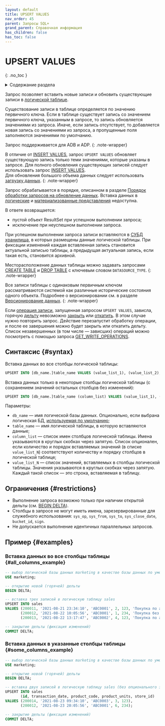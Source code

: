 ```yaml
---
layout: default
title: UPSERT VALUES
nav_order: 45
parent: Запросы SQL+
grand_parent: Справочная информация
has_children: false
has_toc: false
---
```


# UPSERT VALUES
{: .no_toc }

<details markdown="block">
  <summary>
    Содержание раздела
  </summary>
  {: .text-delta }
1. TOC
{:toc}
</details>

Запрос позволяет вставить новые записи и обновить существующие записи в [логической таблице](../../../overview/main_concepts/logical_table/logical_table.md). 

Существование записи в таблице определяется по значению первичного ключа. 
Если в таблице существует запись со значением первичного ключа, указанным в запросе, то запись обновляется значениями 
из запроса. Иначе, если запись отсутствует, то добавляется новая запись со значениями из запроса, а пропущенные поля 
заполняются значениями по умолчанию.

Запрос поддерживается для ADB и ADP.
{: .note-wrapper}

В отличие от [INSERT VALUES](../INSERT_VALUES/INSERT_VALUES.md), запрос `UPSERT VALUES` обновляет существующую запись 
только теми значениями, которые указаны в запросе. 
Для полного обновления существующих записей следует использовать запрос [INSERT VALUES](../INSERT_VALUES/INSERT_VALUES.md).
<br>Для обновления большого объема данных следует использовать
[загрузку данных](../../../working_with_system/data_upload/data_upload.md).
{: .note-wrapper}

Запрос обрабатывается в порядке, описанном в разделе 
[Порядок обработки запросов на обновление данных](../../../overview/interactions/llw_processing/llw_processing.md).
Вставка данных в [логические](../../../overview/main_concepts/logical_view/logical_view.md)
и [материализованные представления](../../../overview/main_concepts/materialized_view/materialized_view.md)
недоступна.

В ответе возвращается:
*   пустой объект ResultSet при успешном выполнении запроса;
*   исключение при неуспешном выполнении запроса.

При успешном выполнении запроса записи вставляются в [СУБД](../../../introduction/supported_DBMS/supported_DBMS.md) 
[хранилища](../../../overview/main_concepts/data_storage/data_storage.md), 
в которых размещены данные логической таблицы. При фиксации изменений каждая вставленная запись становится актуальной 
записью таблицы, а предыдущая актуальная запись, если такая есть, становится архивной.

Месторасположение данных таблицы можно задавать запросами 
[CREATE TABLE](../CREATE_TABLE/CREATE_TABLE.md) и [DROP TABLE](../DROP_TABLE/DROP_TABLE.md) с ключевым словом 
`DATASOURCE_TYPE`.
{: .note-wrapper}

Все записи таблицы с одинаковым первичным ключом рассматриваются системой как
различные исторические состояния одного объекта. Подробнее о версионировании
см. в разделе [Версионирование данных](../../../working_with_system/data_upload/data_versioning/data_versioning.md).
{: .note-wrapper}

Если [операция записи](../../../overview/main_concepts/write_operation/write_operation.md), запущенная запросом 
`UPSERT VALUES`, зависла, горячую [дельту](../../../overview/main_concepts/delta/delta.md) невозможно 
[закрыть](../COMMIT_DELTA/COMMIT_DELTA.md) или [откатить](../ROLLBACK_DELTA/ROLLBACK_DELTA.md). В этом случае нужно 
повторить запрос. Действие перезапустит обработку операции, и после ее завершения можно будет закрыть или откатить дельту.
Список незавершенных (в том числе — зависших) операций можно посмотреть с помощью запроса 
[GET_WRITE_OPERATIONS](../GET_WRITE_OPERATIONS/GET_WRITE_OPERATIONS.md).

## Синтаксис {#syntax}

Вставка данных во все столбцы логической таблицы:
```sql
UPSERT INTO [db_name.]table_name VALUES (value_list_1), (value_list_2), ...
```

Вставка данных только в некоторые столбцы логической таблицы
(с сохранением значений остальных столбцов без изменений):
```sql
UPSERT INTO [db_name.]table_name (column_list) VALUES (value_list_1), (value_list_2), ...
```

Параметры:
*   `db_name` — имя логической базы данных. Опционально, если выбрана логическая БД, 
    [используемая по умолчанию](../../../working_with_system/other_features/default_db_set-up/default_db_set-up.md);
*   `table_name` — имя логической таблицы, в которую вставляются данные;
*   `column_list` — список имен столбцов логической таблицы. Имена указываются в круглых скобках через запятую. 
    Список опционален, если количество и порядок вставляемых значений (в списке `value_list_N`) соответствуют количеству и 
    порядку столбцов в логической таблице;
*   `value_list_N` — список значений, вставляемых в столбцы логической таблицы. Значения указываются в круглых скобках 
    через запятую. Каждый такой список — это строка, вставляемая в таблицу. 

## Ограничения {#restrictions}

* Выполнение запроса возможно только при наличии открытой дельты (см. [BEGIN DELTA](../BEGIN_DELTA/BEGIN_DELTA.md)).
* Столбцы в запросе не могут иметь имена, зарезервированные для служебного использования: `sys_op`, `sys_from`,
  `sys_to`, `sys_close_date`, `bucket_id`, `sign`.
* Не допускается выполнение идентичных параллельных запросов.

## Пример {#examples}

### Вставка данных во все столбцы таблицы {#all_columns_example}

```sql
-- выбор логической базы данных marketing в качестве базы данных по умолчанию
USE marketing;

-- открытие новой (горячей) дельты
BEGIN DELTA;

-- вставка трех записей в логическую таблицу sales
UPSERT INTO sales 
VALUES (200011, '2021-08-21 23:34:10', 'ABC0001', 2, 123, 'Покупка по акции "1+1"'), 
       (200012, '2021-08-22 10:05:56', 'ABC0001', 1, 234, 'Покупка без акций'), 
       (200013, '2021-08-22 13:17:47', 'ABC0002', 4, 123, 'Покупка по акции "Лето"');

-- закрытие дельты (фиксация изменений)
COMMIT DELTA;
```

### Вставка данных в указанные столбцы таблицы {#some_columns_example}

```sql
-- выбор логической базы данных marketing в качестве базы данных по умолчанию
USE marketing;

-- открытие новой (горячей) дельты
BEGIN DELTA;

-- вставка двух записей в логическую таблицу sales (без опционального значения description)
UPSERT INTO sales 
       (id, transaction_date, product_code, product_units, store_id)
VALUES (200014, '2021-08-23 09:34:10', 'ABC0003', 3, 123), 
       (200012, '2021-08-23 20:05:56', 'ABC0001', 6, 234);

-- закрытие дельты (фиксация изменений)
COMMIT DELTA;
```
